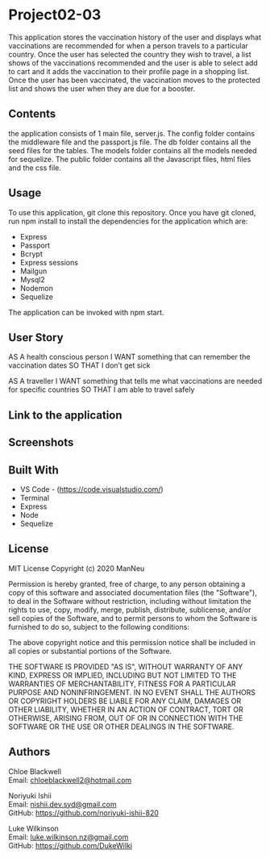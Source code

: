 # Project02-03

This application stores the vaccination history of the user and displays what vaccinations are recommended for when a person travels to a particular country. Once the user has selected the country they wish to travel, a list shows of the vaccinations recommended and the user is able to select add to cart and it adds the vaccination to their profile page in a shopping list. Once the user has been vaccinated, the vaccination moves to the protected list and shows the user when they are due for a booster. 

## Contents 

the application consists of 1 main file, server.js. The config folder contains the middleware file and the passport.js file. The db folder contains all the seed files for the tables. The models folder contains all the models needed for sequelize. The public folder contains all the Javascript files, html files and the css file. 

## Usage 

To use this application, git clone this repository. Once you have git cloned, run npm install to install the dependencies for the application which are:

- Express
- Passport 
- Bcrypt 
- Express sessions
- Mailgun 
- Mysql2
- Nodemon
- Sequelize 

The application can be invoked with npm start.

## User Story 

AS A health conscious person
I WANT something that can remember the vaccination dates 
SO THAT I don’t get sick 


AS A traveller 
I WANT something that tells me what vaccinations are needed for specific countries
SO THAT I am able to travel safely 


## Link to the application 

## Screenshots

## Built With 

- VS Code - (https://code.visualstudio.com/)
- Terminal
- Express
- Node
- Sequelize 

## License 

MIT License
Copyright (c) 2020 ManNeu

Permission is hereby granted, free of charge, to any person obtaining a copy
of this software and associated documentation files (the "Software"), to deal
in the Software without restriction, including without limitation the rights
to use, copy, modify, merge, publish, distribute, sublicense, and/or sell
copies of the Software, and to permit persons to whom the Software is
furnished to do so, subject to the following conditions:

The above copyright notice and this permission notice shall be included in all
copies or substantial portions of the Software.

THE SOFTWARE IS PROVIDED "AS IS", WITHOUT WARRANTY OF ANY KIND, EXPRESS OR
IMPLIED, INCLUDING BUT NOT LIMITED TO THE WARRANTIES OF MERCHANTABILITY,
FITNESS FOR A PARTICULAR PURPOSE AND NONINFRINGEMENT. IN NO EVENT SHALL THE
AUTHORS OR COPYRIGHT HOLDERS BE LIABLE FOR ANY CLAIM, DAMAGES OR OTHER
LIABILITY, WHETHER IN AN ACTION OF CONTRACT, TORT OR OTHERWISE, ARISING FROM,
OUT OF OR IN CONNECTION WITH THE SOFTWARE OR THE USE OR OTHER DEALINGS IN THE
SOFTWARE.

## Authors 

Chloe Blackwell<br>
Email: chloeblackwell2@hotmail.com

Noriyuki Ishii <br>
Email: nishii.dev.syd@gmail.com<br>
GitHub: https://github.com/noriyuki-ishii-820

Luke Wilkinson <br>
Email: luke.wilkinson.nz@gmail.com<br>
GitHub: https://github.com/DukeWilki

